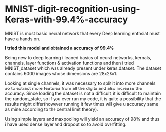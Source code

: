 # MNIST-digit-recognition-using-Keras-with-99.4%-accuracy

MNIST is most basic neural network that every Deep learning enthsiat must have a hands on.

**I tried this model and obtained a accuracy of 99.4%**

Being new to deep learning i leaned basics of neural networks, kernals, channels, layer functions & activation functions and then i tried MNIST_dataset which was already present under keras.dataset. The dataset contains 6000 images whose dimensions are 28x28x1. 

Looking at single channels, it was necessary to split it into more channels so to extract more features from all the digits and also increase the accuracy. Since loading the dataset is not a difficult, it is difficult to maintain the random_state, so if you ever run my code, it is quite a possibility that the results might differ(however running it few times will give u accuracy same as mine according to the central limit theory).

Using simple layers and maxpooling will yield an accuracy of 98% and thus i have used dense layer and dropout so to avoid overfitting.


